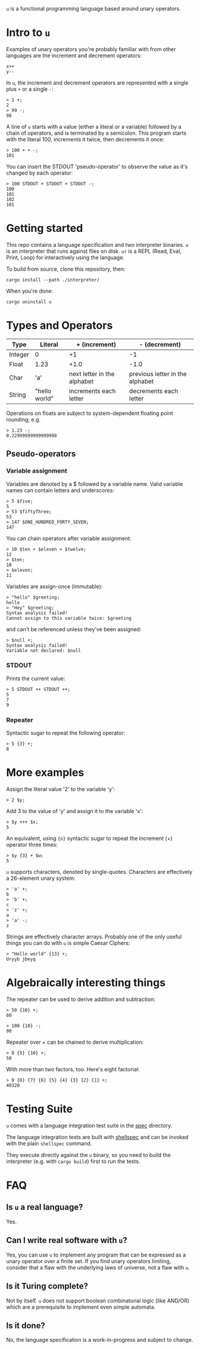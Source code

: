 `u` is a functional programming language based around unary operators.

# Intro to `u`

Examples of unary operators you're probably familiar with from other
languages are the increment and decrement operators:

```
x++
y--
```

In `u`, the increment and decrement operators are represented with a single plus `+` or a single `-`:

```
> 1 +;
2
> 99 -;
98
```

A line of `u` starts with a value (either a literal or a variable) followed by a chain of operators, and
is terminated by a semicolon. This program starts with the literal 100, increments it twice, then decrements it once:

```
> 100 + + -;
101
```

You can insert the STDOUT 'pseudo-operator' to observe the value as it's changed by each operator:

```
> 100 STDOUT + STDOUT + STDOUT -;
100
101
102
101
```

# Getting started

This repo contains a language specification and two interpreter binaries. `u` is an interpreter that runs against files on disk.
`ur` is a REPL (Read, Eval, Print, Loop) for interactively using the language.

To build from source, clone this repository, then:

```
cargo install --path ./interpreter/
```

When you're done:

```
cargo uninstall u
```

# Types and Operators

| Type         | Literal       | + (increment)               | - (decrement)                   |
|--------------|---------------|-----------------------------|---------------------------------|
| Integer      | 0             | +1                          | -1                              |
| Float        | 1.23          | +1.0                        | -1.0                            |
| Char         | 'a'           | next letter in the alphabet | previous letter in the alphabet |
| String       | "hello world" | increments each letter      | decrements each letter          |

Operations on floats are subject to system-dependent floating point rounding; e.g.

```
> 1.23 -;
0.22999999999999998
```

## Pseudo-operators

### Variable assignment

Variables are denoted by a $ followed by a variable name. Valid variable names can contain letters and underscores:

```
> 5 $five;
5
> 53 $fiftyThree;
53
> 147 $ONE_HUNDRED_FORTY_SEVEN;
147
```

You can chain operators after variable assignment:

```
> 10 $ten + $eleven + $twelve;
12
> $ten;
10
> $eleven;
11
```

Variables are assign-once (immutable):

```
> "hello" $greeting;
hello
> "Hey" $greeting;
Syntax analysis failed!
Cannot assign to this variable twice: $greeting
```

and can't be referenced unless they've been assigned:

```
> $null +;
Syntax analysis failed!
Variable not declared: $null
```

### STDOUT

Prints the current value:

```
> 5 STDOUT ++ STDOUT ++;
5
7
9
```

### Repeater

Syntactic sugar to repeat the following operator:

```
> 5 {3} +;
8
```

# More examples

Assign the literal value '2' to the variable 'y':

```
> 2 $y;
```

Add 3 to the value of 'y' and assign it to the variable 'x':

```
> $y +++ $x;
5
```

An equivalent, using `{n}` syntactic sugar to repeat the increment (+) operator three times:

```
> $y {3} + $w;
5
```

`u` supports characters, denoted by single-quotes. Characters are effectively a 26-element unary system:

```
> 'a' +;
b
> 'b' +;
c
> 'z' +;
a
> 'a' -;
z
```

Strings are effectively character arrays. Probably one of the only useful things you can do with `u` is
simple Caesar Ciphers:

```
> "Hello world" {13} +;
Uryyb jbeyq
```

# Algebraically interesting things

The repeater can be used to derive addition and subtraction:

```
> 50 {10} +;
60

> 100 {10} -;
90
```

Repeater over + can be chained to derive multiplication:

```
> 0 {5} {10} +;
50
```

With more than two factors, too. Here's eight factorial:

```
> 0 {8} {7} {6} {5} {4} {3} {2} {1} +;
40320
```

# Testing Suite

`u` comes with a language integration test suite in the [spec](./spec) directory.

The language integration tests are built with [shellspec](shellspec.info) and can be invoked
with the plain `shellspec` command.

They execute directly against the `u` binary, so you need to build the interpreter (e.g.
with `cargo build`) first to run the tests.

# FAQ

## Is `u` a real language?

Yes.

## Can I write real software with `u`?

Yes, you can use `u` to implement any program that can be expressed as a
unary operator over a finite set. If you find unary operators limiting, consider
that a flaw with the underlying laws of universe, not a flaw with `u`.

## Is it Turing complete?

Not by itself. `u` does not support boolean combinatorial logic (like AND/OR) which are a prerequisite to implement even simple automata.

## Is it done?

No, the language specification is a work-in-progress and subject to change.


